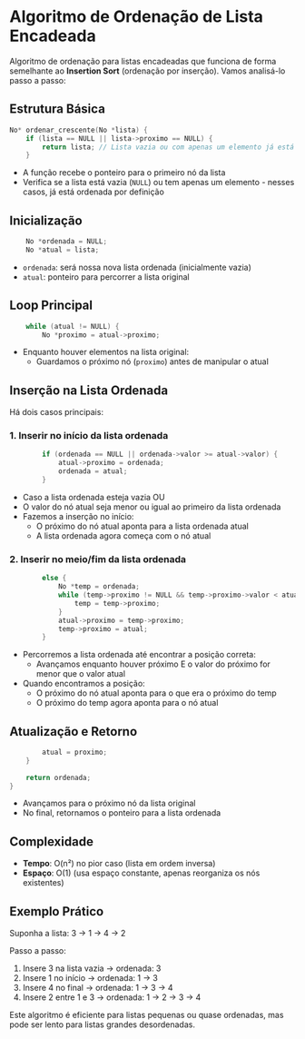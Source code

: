 # Algoritmo de Ordenação de Lista Encadeada

Algoritmo de ordenação para listas encadeadas que funciona de forma semelhante ao **Insertion Sort** (ordenação por inserção). Vamos analisá-lo passo a passo:

## Estrutura Básica
```c
No* ordenar_crescente(No *lista) {
    if (lista == NULL || lista->proximo == NULL) {
        return lista; // Lista vazia ou com apenas um elemento já está ordenada
    }
```
- A função recebe o ponteiro para o primeiro nó da lista
- Verifica se a lista está vazia (`NULL`) ou tem apenas um elemento - nesses casos, já está ordenada por definição

## Inicialização
```c
    No *ordenada = NULL;
    No *atual = lista;
```
- `ordenada`: será nossa nova lista ordenada (inicialmente vazia)
- `atual`: ponteiro para percorrer a lista original

## Loop Principal
```c
    while (atual != NULL) {
        No *proximo = atual->proximo;
```
- Enquanto houver elementos na lista original:
  - Guardamos o próximo nó (`proximo`) antes de manipular o atual

## Inserção na Lista Ordenada
Há dois casos principais:

### 1. Inserir no início da lista ordenada
```c
        if (ordenada == NULL || ordenada->valor >= atual->valor) {
            atual->proximo = ordenada;
            ordenada = atual;
        }
```
- Caso a lista ordenada esteja vazia OU
- O valor do nó atual seja menor ou igual ao primeiro da lista ordenada
- Fazemos a inserção no início:
  - O próximo do nó atual aponta para a lista ordenada atual
  - A lista ordenada agora começa com o nó atual

### 2. Inserir no meio/fim da lista ordenada
```c
        else {
            No *temp = ordenada;
            while (temp->proximo != NULL && temp->proximo->valor < atual->valor) {
                temp = temp->proximo;
            }
            atual->proximo = temp->proximo;
            temp->proximo = atual;
        }
```
- Percorremos a lista ordenada até encontrar a posição correta:
  - Avançamos enquanto houver próximo E o valor do próximo for menor que o valor atual
- Quando encontramos a posição:
  - O próximo do nó atual aponta para o que era o próximo do temp
  - O próximo do temp agora aponta para o nó atual

## Atualização e Retorno
```c
        atual = proximo;
    }
    
    return ordenada;
}
```
- Avançamos para o próximo nó da lista original
- No final, retornamos o ponteiro para a lista ordenada

## Complexidade
- **Tempo**: O(n²) no pior caso (lista em ordem inversa)
- **Espaço**: O(1) (usa espaço constante, apenas reorganiza os nós existentes)

## Exemplo Prático
Suponha a lista: 3 → 1 → 4 → 2

Passo a passo:
1. Insere 3 na lista vazia → ordenada: 3
2. Insere 1 no início → ordenada: 1 → 3
3. Insere 4 no final → ordenada: 1 → 3 → 4
4. Insere 2 entre 1 e 3 → ordenada: 1 → 2 → 3 → 4

Este algoritmo é eficiente para listas pequenas ou quase ordenadas, mas pode ser lento para listas grandes desordenadas.
